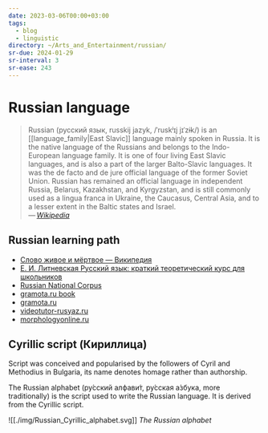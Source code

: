 ```yaml
---
date: 2023-03-06T00:00+03:00
tags:
  - blog
  - linguistic
directory: ~/Arts_and_Entertainment/russian/
sr-due: 2024-01-29
sr-interval: 3
sr-ease: 243
---
```


# Russian language

> Russian (русский язык, russkij jazyk, /ˈruskʲɪj jɪˈzɨk/) is an
> [[language_family|East Slavic]] language mainly spoken in Russia. It is the
> native language of the Russians and belongs to the Indo-European language
> family. It is one of four living East Slavic languages, and is also a part of
> the larger Balto-Slavic languages. It was the de facto and de jure official
> language of the former Soviet Union. Russian has remained an official language
> in independent Russia, Belarus, Kazakhstan, and Kyrgyzstan, and is still
> commonly used as a lingua franca in Ukraine, the Caucasus, Central Asia, and
> to a lesser extent in the Baltic states and Israel.\
> — <cite>[Wikipedia](https://en.wikipedia.org/wiki/Russian_language)</cite>

## Russian learning path

- [Слово живое и мёртвое — Википедия](https://ru.wikipedia.org/wiki/%D0%A1%D0%BB%D0%BE%D0%B2%D0%BE_%D0%B6%D0%B8%D0%B2%D0%BE%D0%B5_%D0%B8_%D0%BC%D1%91%D1%80%D1%82%D0%B2%D0%BE%D0%B5)
- [Е. И. Литневская Русский язык: краткий теоретический курс для школьников](http://gramota.ru/book/litnevskaya.php)
- [Russian National Corpus](https://ruscorpora.ru/en)
- [gramota.ru book](http://gramota.ru/book/litnevskaya.php)
- [gramota.ru](http://new.gramota.ru/)
- [videotutor-rusyaz.ru](https://videotutor-rusyaz.ru/uchenikam/teoriya.html)
- [morphologyonline.ru](https://morphologyonline.ru/chasti-rechi.html)

## Cyrillic script (Кириллица)

Script was conceived and popularised by the followers of Cyril and Methodius in
Bulgaria, its name denotes homage rather than authorship.

The Russian alphabet (ру́сский алфави́т, ру́сская а́збука, more traditionally) is
the script used to write the Russian language. It is derived from the Cyrillic
script.

![[./img/Russian_Cyrillic_alphabet.svg]]
_The Russian alphabet_
